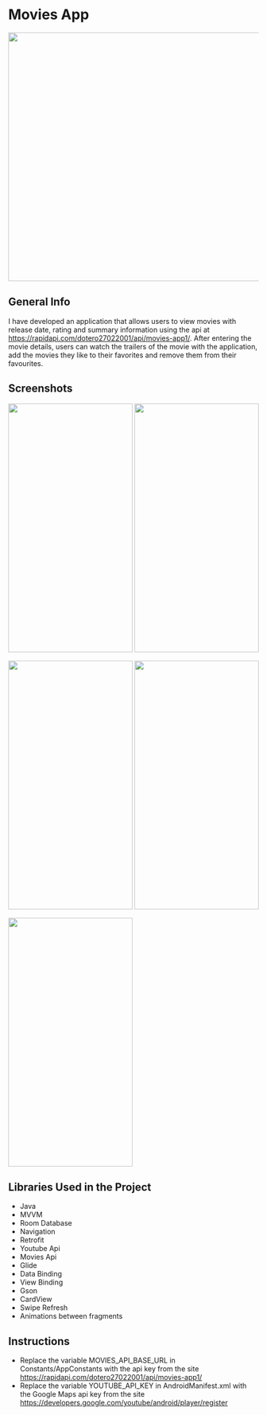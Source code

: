# Movies App
<img src="https://user-images.githubusercontent.com/30535316/202257357-6e46ef34-b4be-404b-b7cc-af9803fa53d4.PNG" width="1500" height="500">

## General Info
I have developed an application that allows users to view movies with release date, rating and summary information using the api at https://rapidapi.com/dotero27022001/api/movies-app1/. After entering the movie details, users can watch the trailers of the movie with the application, add the movies they like to their favorites and remove them from their favourites.
## Screenshots
<p float="left">
<img src="https://user-images.githubusercontent.com/30535316/202257678-715b3452-4170-4c89-b5b9-3d941928fa66.png" width="250" height="500">
<img src="https://user-images.githubusercontent.com/30535316/202257700-3e38aa5d-912a-4609-9853-92ffcd9b24af.png" width="250" height="500">
</p>
<p float="left">
<img src="https://user-images.githubusercontent.com/30535316/202257720-e3bc46a7-fe3b-4e99-a306-02db4e3bcf63.png" width="250" height="500">
<img src="https://user-images.githubusercontent.com/30535316/202257728-14eae4d9-7c35-4f99-93f7-deaa4c78dc2d.png" width="250" height="500">
</p>
<img src="https://user-images.githubusercontent.com/30535316/202257664-f0050c1e-3f20-4f28-be9e-da9879412ae8.png" width="250" height="500">


## Libraries Used in the Project
* Java
* MVVM
* Room Database
* Navigation
* Retrofit
* Youtube Api
* Movies Api
* Glide
* Data Binding
* View Binding
* Gson
* CardView
* Swipe Refresh
* Animations between fragments

## Instructions
 
* Replace the variable MOVIES_API_BASE_URL in Constants/AppConstants with the api key from the site https://rapidapi.com/dotero27022001/api/movies-app1/
* Replace the variable YOUTUBE_API_KEY in AndroidManifest.xml with the Google Maps api key from the site https://developers.google.com/youtube/android/player/register
